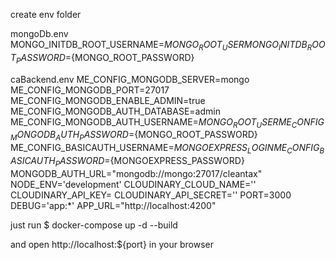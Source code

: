 create env folder

mongoDb.env
    MONGO_INITDB_ROOT_USERNAME=${MONGO_ROOT_USER}
    MONGO_INITDB_ROOT_PASSWORD=${MONGO_ROOT_PASSWORD}

caBackend.env
    ME_CONFIG_MONGODB_SERVER=mongo
    ME_CONFIG_MONGODB_PORT=27017
    ME_CONFIG_MONGODB_ENABLE_ADMIN=true
    ME_CONFIG_MONGODB_AUTH_DATABASE=admin
    ME_CONFIG_MONGODB_AUTH_USERNAME=${MONGO_ROOT_USER}
    ME_CONFIG_MONGODB_AUTH_PASSWORD=${MONGO_ROOT_PASSWORD}
    ME_CONFIG_BASICAUTH_USERNAME=${MONGOEXPRESS_LOGIN}
    ME_CONFIG_BASICAUTH_PASSWORD=${MONGOEXPRESS_PASSWORD}
    MONGODB_AUTH_URL="mongodb://mongo:27017/cleantax"
    NODE_ENV='development'
    CLOUDINARY_CLOUD_NAME=''
    CLOUDINARY_API_KEY=
    CLOUDINARY_API_SECRET=''
    PORT=3000
    DEBUG='app:*'
    APP_URL="http://localhost:4200"

just run 
$ docker-compose up -d --build

and open http://localhost:${port} in your browser